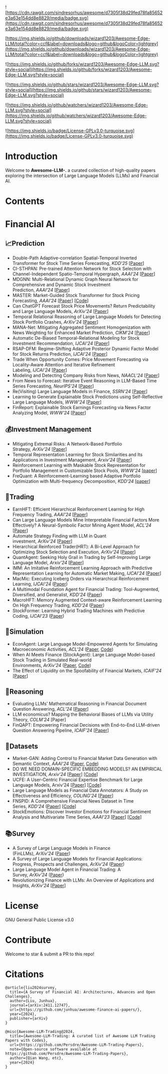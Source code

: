 
![https://cdn.rawgit.com/sindresorhus/awesome/d7305f38d29fed78fa85652e3a63e154dd8e8829/media/badge.svg](https://cdn.rawgit.com/sindresorhus/awesome/d7305f38d29fed78fa85652e3a63e154dd8e8829/media/badge.svg)

[https://img.shields.io/github/downloads/wizard1203/Awesome-Edge-LLM/total?color=ccf&label=downloads&logo=github&logoColor=lightgrey](https://img.shields.io/github/downloads/wizard1203/Awesome-Edge-LLM/total?color=ccf&label=downloads&logo=github&logoColor=lightgrey)

![https://img.shields.io/github/forks/wizard1203/Awesome-Edge-LLM.svg?style=social](https://img.shields.io/github/forks/wizard1203/Awesome-Edge-LLM.svg?style=social)

![https://img.shields.io/github/stars/wizard1203/Awesome-Edge-LLM.svg?style=social](https://img.shields.io/github/stars/wizard1203/Awesome-Edge-LLM.svg?style=social)

![https://img.shields.io/github/watchers/wizard1203/Awesome-Edge-LLM.svg?style=social](https://img.shields.io/github/watchers/wizard1203/Awesome-Edge-LLM.svg?style=social)

![https://img.shields.io/badge/License-GPLv3.0-turquoise.svg](https://img.shields.io/badge/License-GPLv3.0-turquoise.svg)

# Introduction

Welcome to **Awesome-LLM-.** a curated collection of high-quality papers exploring the intersection of Large Language Models (LLMs) and Financial AI.

# Contents

# Financial AI

## 📈Prediction

- Double-Path Adaptive-correlation Spatial-Temporal Inverted Transformer for Stock Time Series Forecasting, *KDD'25* [[Paper](https://arxiv.org/pdf/2409.15662)]
- CI-STHPAN: Pre-trained Attention Network for Stock Selection with Channel-Independent Spatio-Temporal Hypergraph, *AAAI'24* [[Paper](https://ojs.aaai.org/index.php/AAAI/article/view/28770)]
- MDGNN: Multi-Relational Dynamic Graph Neural Network for Comprehensive and Dynamic Stock Investment Prediction, *AAAI'24* [[Paper](https://arxiv.org/pdf/2402.06633)]
- MASTER: Market-Guided Stock Transformer for Stock Pricing Forecasting, *AAAI'24* [[Paper](https://arxiv.org/pdf/2312.15235)] [[Code](https://github.com/SJTU-DMTai/MASTER)]
- Can ChatGPT Forecast Stock Price Movements? Return Predictability and Large Language Models, *ArXiv'24* [[Paper](https://arxiv.org/pdf/2304.07619)]
- Temporal Relational Reasoning of Large Language Models for Detecting Stock Portfolio Crashes, *ArXiv'24* [[Paper](https://www.arxiv.org/pdf/2410.17266)]
- MANA-Net: Mitigating Aggregated Sentiment Homogenization with News Weighting for Enhanced Market Prediction, *CIKM'24* [[Paper](https://arxiv.org/pdf/2409.05698)]
- Automatic De-Biased Temporal-Relational Modeling for Stock Investment Recommendation, *IJCAI'24* [[Paper](https://www.ijcai.org/proceedings/2024/0221.pdf)]
- RSAP-DFM: Regime-Shifting Adaptive Posterior Dynamic Factor Model for Stock Returns Prediction, *IJCAI'24* [[Paper](https://www.ijcai.org/proceedings/2024/0676.pdf)]
- Trade When Opportunity Comes: Price Movement Forecasting via Locality-Aware Attention and Iterative Refinement Labeling, *IJCAI'24* [[Paper](https://www.ijcai.org/proceedings/2024/0678.pdf)]
- Modeling and Detecting Company Risks from News, *NAACL’24* [[Paper](https://aclanthology.org/2024.naacl-industry.6.pdf)]
- From News to Forecast: Iterative Event Reasoning in LLM-Based Time Series Forecasting, *NeurIPS'24* [[Paper](https://arxiv.org/pdf/2409.17515v1)]
- Re(Visiting) Large Language Models in Finance, *SSRN’24* [[Paper](https://papers.ssrn.com/sol3/papers.cfm?abstract_id=4963618)]
- Learning to Generate Explainable Stock Predictions using Self-Reflective Large Language Models, *WWW'24* [[Paper](https://arxiv.org/abs/2402.03659)]
- FinReport: Explainable Stock Earnings Forecasting via News Factor Analyzing Model, *WWW'24* [[Paper](https://arxiv.org/abs/2403.02647)]

## **💰Investment Management**

- Mitigating Extremal Risks: A Network-Based Portfolio Strategy, *ArXiv'24* [[Paper](https://arxiv.org/pdf/2409.12208v1)]
- Temporal Representation Learning for Stock Similarities and Its Applications in Investment Management, *Arxiv’24* [[Paper](https://arxiv.org/pdf/2407.13751)]
- Reinforcement Learning with Maskable Stock Representation for Portfolio Management in Customizable Stock Pools, *WWW'24* [[paper](https://arxiv.org/pdf/2311.10801)]
- FreQuant: A Reinforcement-Learning based Adaptive Portfolio Optimization with Multi-frequency Decomposition, *KDD'24* [[paper](https://dl.acm.org/doi/10.1145/3637528.3671668)]

## **🔁Trading**

- EarnHFT: Efficient Hierarchical Reinforcement Learning for High Frequency Trading, *AAAI'24* [[Paper](https://arxiv.org/pdf/2309.12891)]
- Can Large Language Models Mine Interpretable Financial Factors More Effectively? A Neural-Symbolic Factor Mining Agent Model, *ACL’24* [[Paper](https://aclanthology.org/2024.findings-acl.233.pdf)]
- Automate Strategy Finding with LLM in Quant investment, *ArXiv'24* [[Paper](https://arxiv.org/pdf/2409.06289)]
- Hierarchical Reinforced Trader(HRT): A Bi-Level Approach for Optimizing Stock Selection and Execution, *ArXiv'24* [[Paper](https://arxiv.org/pdf/2410.14927)]
- QuantAgent: Seeking Holy Grail in Trading by Self-Improving Large Language Model, *Arxiv’24* [[Paper](https://arxiv.org/pdf/2402.03755)]
- IMM: An Imitative Reinforcement Learning Approach with Predictive Representation Learning for Automatic Market Making, *IJCAI'24* [[Paper](https://www.ijcai.org/proceedings/2024/0663.pdf)]
- MacMic: Executing Iceberg Orders via Hierarchical Reinforcement Learning, *IJCAI'24* ([Paper](https://www.ijcai.org/proceedings/2024/0664.pdf))
- A Multimodal Foundation Agent for Financial Trading: Tool-Augmented, Diversified, and Generalist, *KDD'24* ([Paper](https://arxiv.org/pdf/2402.18485))
- MacroHFT: Memory Augmented Context-aware Reinforcement Learning On High Frequency Trading, *KDD'24* ([Paper](https://arxiv.org/pdf/2406.14537))
- StockFormer: Learning Hybrid Trading Machines with Predictive Coding, *IJCAI'23* ([Paper](https://www.ijcai.org/proceedings/2023/0530.pdf))

## **🤖Simulation**

- EconAgent: Large Language Model-Empowered Agents for Simulating Macroeconomic Activities, *ACL'24* ([Paper](https://aclanthology.org/2024.acl-long.829/), [Code](https://github.com/tsinghua-fib-lab/ACL24-EconAgent))
- When AI Meets Finance (StockAgent): Large Language Model-based Stock Trading in Simulated Real-world Environments, *ArXiv'24* ([Paper](https://arxiv.org/pdf/2407.18957), [Code](https://github.com/MingyuJ666/Stockagent))
- The Effect of Liquidity on the Spoofability of Financial Markets, *ICAIF’24* [[Paper](https://strategicreasoning.org/wp-content/uploads/2024/11/ICAIF24proceedings_Spoofing.pdf)]

## 🤔Reasoning

- Evaluating LLMs’ Mathematical Reasoning in Financial Document Question Answering, *ACL’24* [[Paper](https://aclanthology.org/2024.findings-acl.231.pdf)]
- LLM economicus? Mapping the Behavioral Biases of LLMs via Utility Theory, *COLM’24* [Paper]
- FinQAPT: Empowering Financial Decisions with End-to-End LLM-driven Question Answering Pipeline, *ICAIF’24* [[Paper](https://arxiv.org/pdf/2410.13959)]

## 📁Datasets

- Market-GAN: Adding Control to Financial Market Data Generation with Semantic Context, *AAAI'24* ([Paper](https://arxiv.org/pdf/2309.07708), [Code](https://github.com/kah-ve/MarketGAN))
- DO WE NEED DOMAIN-SPECIFIC EMBEDDING MODELS? AN EMPIRICAL INVESTIGATION, *Arxiv’24* [[Paper](https://arxiv.org/pdf/2409.18511v1)] [[Code](https://github.com/yixuantt/FinMTEB)]
- UCFE: A User-Centric Financial Expertise Benchmark for Large Language Models, Arxiv’24 [[Paper](https://arxiv.org/pdf/2410.14059)] [[Code](https://github.com/TobyYang7/UCFE-Benchmark)]
- Large Language Models as Financial Data Annotators: A Study on Effectiveness and Efficiency, *COLING'24* [[Paper](https://arxiv.org/pdf/2403.18152)]
- FNSPID: A Comprehensive Financial News Dataset in Time Series, *KDD'24* ([Paper](https://arxiv.org/abs/2402.06698)] [[Code](https://github.com/Zdong104/FNSPID_Financial_News_Dataset)]
- StockEmotions: Discover Investor Emotions for Financial Sentiment Analysis and Multivariate Time Series, *AAAI'23* [[Paper](https://arxiv.org/pdf/2301.09279)] [[Code](https://github.com/adlnlp/StockEmotions)]

## **📚Survey**

- A Survey of Large Language Models in Finance (FinLLMs), *ArXiv'24* ([Paper](https://arxiv.org/pdf/2402.02315))
- A Survey of Large Language Models for Financial Applications: Progress, Prospects and Challenges, *ArXiv'24* ([Paper](https://arxiv.org/pdf/2406.11903))
- Large Language Model Agent in Financial Trading: A Survey, *ArXiv'24* ([Paper](https://arxiv.org/pdf/2408.06361))
- Revolutionizing Finance with LLMs: An Overview of Applications and Insights, *ArXiv'24* [[Paper](https://arxiv.org/pdf/2401.11641)]

# License

GNU General Public License v3.0

# Contribute

Welcome to star & submit a PR to this repo!

# Citations

```
@article{liu2024survey,
  title={A Survey of Financial AI: Architectures, Advances and Open Challenges},
  author={Liu, Junhua},
  journal={arXiv:2411.12747},
  url={https://github.com/junhua/awesome-finance-ai-papers/},
  year={2024},
  publisher={arXiv}
}
```

```
@misc{Awesome-LLM-Trading@2024,
  title={Awesome-LLM-Trading: A curated list of Awesome LLM Trading Papers with Codes},
  url={https://github.com/Persdre/Awesome-LLM-Trading-Papers},
  note={Open-source software available at https://github.com/Persdre/Awesome-LLM-Trading-Papers},
  author={Qian Wang, etc},
  year={2024}
}
```
